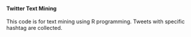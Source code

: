 #### Twitter Text Mining
This code is for text mining using R programming. Tweets with specific hashtag are collected.
